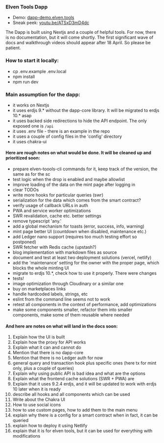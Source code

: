 ### Elven Tools Dapp

- Demo: [dapp-demo.elven.tools](https://dapp-demo.elven.tools)
- Sneak peek: [youtu.be/ATSxD3mD4dc](https://youtu.be/ATSxD3mD4dc)

The Dapp is built using Nextjs and a couple of helpful tools. For now, there is no documentation, but it will come shortly. The first significant wave of docs and walkthrough videos should appear after 18 April. So please be patient.

### How to start it locally:
- cp .env.example .env.local
- npm install
- npm run dev

### Main assumption for the dapp:
- it works on Nextjs
- it uses erdjs 9.* without the dapp-core library. It will be migrated to erdjs 10.* asap
- it uses backed side redirections to hide the API endpoint. The only exposed one is `/api`
- it uses .env file - there is an example in the repo
- it uses a couple of config files in the 'config' directory
- it uses chakra-ui

#### Here are rough notes on what would be done. It will be cleaned up and prioritized soon:

- prepare elven-toools-cli commands for it, keep track of the version, the same as for the sc
- test logic when the drop is enabled and maybe allowlist
- improve loading of the data on the mint page after logging in
- clear TODOs
- write more hooks for particular queries (swr)
- serialization for the data which comes from the smart contract?
- verify usage of callback URLs in auth
- PWA and service worker optimizations
- SWR revalidation, cache etc. better settings
- remove typescript 'any.'
- add a global mechanism for toasts (error, success, info, warning)
- mint page better UI (countdown when disabled, maintenance etc.)
- add Ledger nano support (requires too much testing effort so postponed)
- SWR fetcher with Redis cache (upstash?)
- blog implementation with markdown files as source
- document and test at least two deployment solutions (vercel, netlify)
- add the 'maintenance' setting for the owner with the proper page, which blocks the whole minting UI
- migrate to erdjs 10.*, check how to use it properly. There were changes
- tests!
- image optimization through Cloudinary or a similar one
- buy on marketplaces links
- handle hardcoded labels, strings, etc
- eslint from the command line seems not to work
- retest all components in the context of performance, add optimizations
- make some components smaller, refactor them into smaller components, make some of them reusable where needed 

#### And here are notes on what will land in the docs soon:

1. Explain how the UI is built
1. Explain how the proxy for API works
2. Explain what it can and cannot do
3. Mention that there is no dapp-core
4. Mention that there is no Ledger auth for now
5. general query and transaction hook plus specific ones (here tx for mint only, plus a couple of queries)
6. Explain why using public API is bad idea and what are the options
7. Explain what the frontend cache solutions (SWR + PWA) are
8. Explain that it uses 9.2.4 erdjs, and it will be updated to work with erdjs 10 later when it is ready
9. describe all hooks and all components which can be used
10. Write about the Chakra UI
11. How to use social icons
12. how to use custom pages, how to add them to the main menu
13. explain why there is a config for a smart contract when in fact, it can be queried
14. explain how to deploy it using Netlify
15. explain that it is for elven tools, but it can be used for everything with modifications
